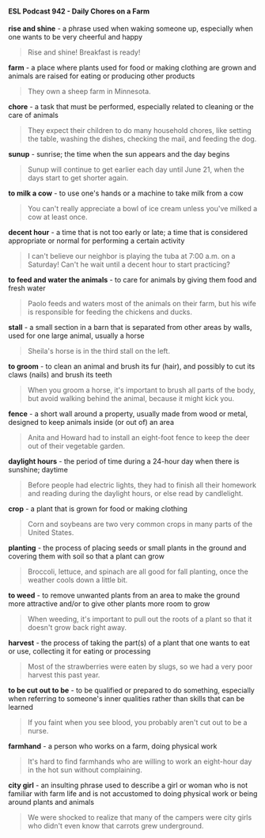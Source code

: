 #### ESL Podcast 942 - Daily Chores on a Farm

**rise and shine** - a phrase used when waking someone up, especially when one
wants to be very cheerful and happy

> Rise and shine! Breakfast is ready!

**farm** - a place where plants used for food or making clothing are grown and
animals are raised for eating or producing other products

> They own a sheep farm in Minnesota.

**chore** - a task that must be performed, especially related to cleaning or the care
of animals

> They expect their children to do many household chores, like setting the table,
washing the dishes, checking the mail, and feeding the dog.

**sunup** - sunrise; the time when the sun appears and the day begins

> Sunup will continue to get earlier each day until June 21, when the days start to
get shorter again.

**to milk a cow** - to use one's hands or a machine to take milk from a cow

> You can't really appreciate a bowl of ice cream unless you've milked a cow at
least once.

**decent hour** - a time that is not too early or late; a time that is considered
appropriate or normal for performing a certain activity

> I can't believe our neighbor is playing the tuba at 7:00 a.m. on a Saturday! Can't
he wait until a decent hour to start practicing?

**to feed and water the animals** - to care for animals by giving them food and
fresh water

> Paolo feeds and waters most of the animals on their farm, but his wife is
responsible for feeding the chickens and ducks.

**stall** - a small section in a barn that is separated from other areas by walls, used
for one large animal, usually a horse

> Sheila's horse is in the third stall on the left.

**to groom** - to clean an animal and brush its fur (hair), and possibly to cut its
claws (nails) and brush its teeth

> When you groom a horse, it's important to brush all parts of the body, but avoid
walking behind the animal, because it might kick you.

**fence** - a short wall around a property, usually made from wood or metal,
designed to keep animals inside (or out of) an area

> Anita and Howard had to install an eight-foot fence to keep the deer out of their
vegetable garden.

**daylight hours** - the period of time during a 24-hour day when there is
sunshine; daytime

> Before people had electric lights, they had to finish all their homework and
reading during the daylight hours, or else read by candlelight.

**crop** - a plant that is grown for food or making clothing

> Corn and soybeans are two very common crops in many parts of the United
States.

**planting** - the process of placing seeds or small plants in the ground and
covering them with soil so that a plant can grow

> Broccoli, lettuce, and spinach are all good for fall planting, once the weather
cools down a little bit.

**to weed** - to remove unwanted plants from an area to make the ground more
attractive and/or to give other plants more room to grow

> When weeding, it's important to pull out the roots of a plant so that it doesn't
grow back right away.

**harvest** - the process of taking the part(s) of a plant that one wants to eat or
use, collecting it for eating or processing

> Most of the strawberries were eaten by slugs, so we had a very poor harvest
this past year.

**to be cut out to be** - to be qualified or prepared to do something, especially
when referring to someone's inner qualities rather than skills that can be learned

> If you faint when you see blood, you probably aren't cut out to be a nurse.

**farmhand** - a person who works on a farm, doing physical work

> It's hard to find farmhands who are willing to work an eight-hour day in the hot
sun without complaining.

**city girl** - an insulting phrase used to describe a girl or woman who is not
familiar with farm life and is not accustomed to doing physical work or being
around plants and animals

> We were shocked to realize that many of the campers were city girls who didn't
even know that carrots grew underground.

